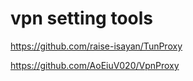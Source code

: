 # vpn setting tools 

https://github.com/raise-isayan/TunProxy 

https://github.com/AoEiuV020/VpnProxy

